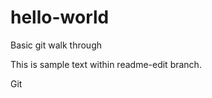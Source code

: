 hello-world
===========

Basic git walk through 

This is sample text within readme-edit branch. 

Git
